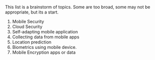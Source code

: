 This list is a brainstorm of topics. Some are too broad, some may not be appropriate, but its a start.

1. Mobile Security
2. Cloud Security
3. Self-adapting mobile application
4. Collecting data from mobile apps
5. Location prediction
6. Biometrics using mobile device.
7. Mobile Encryption apps or data
